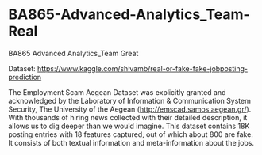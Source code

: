 # BA865-Advanced-Analytics_Team-Real
BA865 Advanced Analytics_Team Great


Dataset: https://www.kaggle.com/shivamb/real-or-fake-fake-jobposting-prediction


The Employment Scam Aegean Dataset was explicitly granted and acknowledged by the Laboratory of Information & Communication System Security, The University of the Aegean (http://emscad.samos.aegean.gr/). With thousands of hiring news collected with their detailed description, it allows us to dig deeper than we would imagine. This dataset contains 18K posting entries with 18 features captured, out of which about 800 are fake. It consists of both textual information and meta-information about the jobs.
